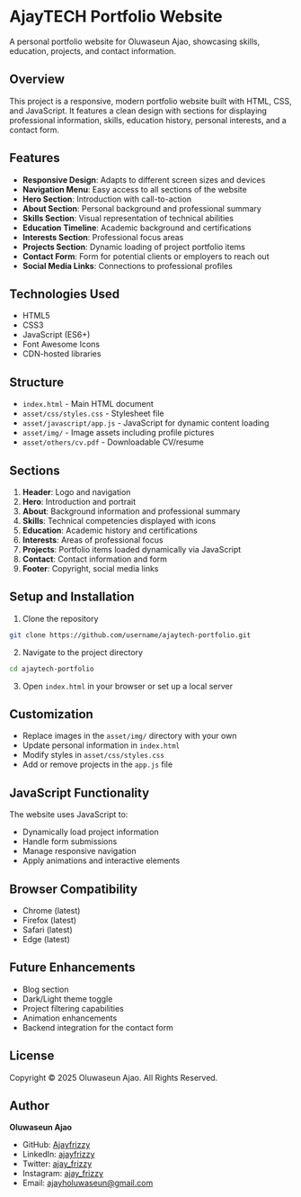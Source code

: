 # AjayTECH Portfolio Website

A personal portfolio website for Oluwaseun Ajao, showcasing skills, education, projects, and contact information.

## Overview

This project is a responsive, modern portfolio website built with HTML, CSS, and JavaScript. It features a clean design with sections for displaying professional information, skills, education history, personal interests, and a contact form.

## Features

- **Responsive Design**: Adapts to different screen sizes and devices
- **Navigation Menu**: Easy access to all sections of the website
- **Hero Section**: Introduction with call-to-action
- **About Section**: Personal background and professional summary
- **Skills Section**: Visual representation of technical abilities
- **Education Timeline**: Academic background and certifications
- **Interests Section**: Professional focus areas
- **Projects Section**: Dynamic loading of project portfolio items
- **Contact Form**: Form for potential clients or employers to reach out
- **Social Media Links**: Connections to professional profiles

## Technologies Used

- HTML5
- CSS3
- JavaScript (ES6+)
- Font Awesome Icons
- CDN-hosted libraries

## Structure

- `index.html` - Main HTML document
- `asset/css/styles.css` - Stylesheet file
- `asset/javascript/app.js` - JavaScript for dynamic content loading
- `asset/img/` - Image assets including profile pictures
- `asset/others/cv.pdf` - Downloadable CV/resume

## Sections

1. **Header**: Logo and navigation
2. **Hero**: Introduction and portrait
3. **About**: Background information and professional summary
4. **Skills**: Technical competencies displayed with icons
5. **Education**: Academic history and certifications
6. **Interests**: Areas of professional focus
7. **Projects**: Portfolio items loaded dynamically via JavaScript
8. **Contact**: Contact information and form
9. **Footer**: Copyright, social media links

## Setup and Installation

1. Clone the repository
```bash
git clone https://github.com/username/ajaytech-portfolio.git
```

2. Navigate to the project directory
```bash
cd ajaytech-portfolio
```

3. Open `index.html` in your browser or set up a local server

## Customization

- Replace images in the `asset/img/` directory with your own
- Update personal information in `index.html`
- Modify styles in `asset/css/styles.css`
- Add or remove projects in the `app.js` file

## JavaScript Functionality

The website uses JavaScript to:
- Dynamically load project information
- Handle form submissions
- Manage responsive navigation
- Apply animations and interactive elements

## Browser Compatibility

- Chrome (latest)
- Firefox (latest)
- Safari (latest)
- Edge (latest)

## Future Enhancements

- Blog section
- Dark/Light theme toggle
- Project filtering capabilities
- Animation enhancements
- Backend integration for the contact form

## License

Copyright © 2025 Oluwaseun Ajao. All Rights Reserved.

## Author

**Oluwaseun Ajao**
- GitHub: [Ajayfrizzy](https://github.com/Ajayfrizzy)
- LinkedIn: [ajayfrizzy](https://www.linkedin.com/in/ajayfrizzy/)
- Twitter: [ajay_frizzy](https://www.x.com/ajay_frizzy)
- Instagram: [ajay_frizzy](https://www.instagram.com/ajay_frizzy)
- Email: ajayholuwaseun@gmail.com